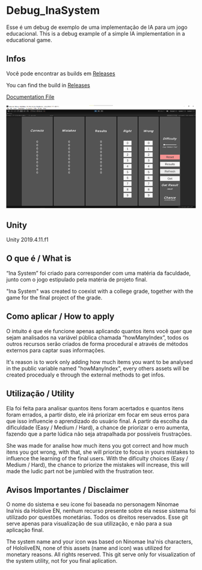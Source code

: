 # Debug_InaSystem
Esse é um debug de exemplo de uma implementação de IA para um jogo educacional.
This is a debug example of a simple IA implementation in a educational game.

## Infos 
Você pode encontrar as builds em [Releases](https://github.com/NicolasLucio/Debug_InaSystem/releases)

You can find the build in [Releases](https://github.com/NicolasLucio/Debug_InaSystem/releases)

[Documentation File](Docs/InaDoc.pdf)

![Example](Docs/InaPrint_01.jpg)

## Unity
Unity 2019.4.11.f1


## O que é / What is
“Ina System” foi criado para corresponder com uma matéria da faculdade, junto com o jogo estipulado pela matéria de projeto final. 

"Ina System" was created to coexist with a college grade, together with the game for the final project of the grade.


## Como aplicar / How to apply
O intuito é que ele funcione apenas aplicando quantos itens você quer que sejam analisados na variável pública chamada “howManyIndex”, todos os outros recursos serão criados de forma procedural e através de métodos externos para captar suas informações.

It's reason is to work only adding how much items you want to be analysed in the public variable named "howManyIndex", every others assets will be created procedualy e through the external methods to get infos.


## Utilização / Utility
Ela foi feita para analisar quantos itens foram acertados e quantos itens foram errados, a partir disto, ele irá priorizar em focar em seus erros para que isso influencie o aprendizado do usuário final. 
A partir da escolha da dificuldade (Easy / Medium / Hard), a chance de priorizar o erro aumenta, fazendo que a parte lúdica não seja atrapalhada por possíveis frustrações. 

She was made for analise how much itens you got correct and how much itens you got wrong, with that, she will priorize to focus in yours mistakes to influence the learning of the final users.
With the dificulty choices (Easy / Medium / Hard), the chance to priorize the mistakes will increase, this will made the ludic part not be jumbled with the frustration teor.


## Avisos Importantes / Disclaimer
O nome do sistema e seu ícone foi baseada no personagem Ninomae Ina’nis da Hololive EN, nenhum recurso presente sobre ela nesse sistema foi utilizado por questões monetárias. Todos os direitos reservados.
Esse git serve apenas para visualização de sua utilização, e não para a sua aplicação final.

The system name and your icon was based on Ninomae Ina'nis characters, of HololiveEN, none of this assets (name and icon) was utilized for monetary reasons. 
All rights reserved.
This git serve only for visualization of the system utility, not for you final aplication.

